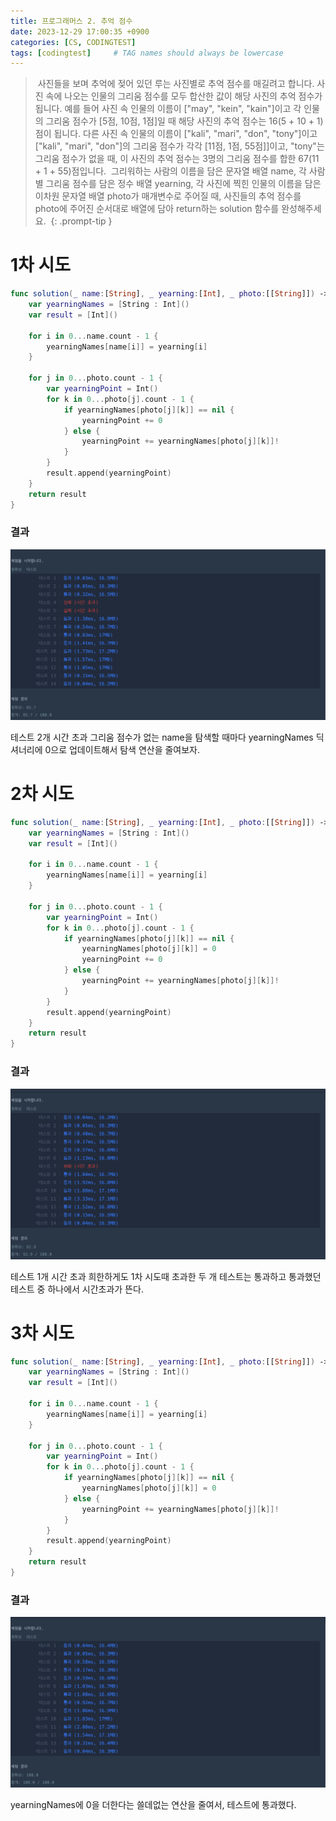 ```yaml
---
title: 프로그래머스 2. 추억 점수
date: 2023-12-29 17:00:35 +0900
categories: [CS, CODINGTEST]
tags: [codingtest]     # TAG names should always be lowercase
---
```


> 사진들을 보며 추억에 젖어 있던 루는 사진별로 추억 점수를 매길려고 합니다. 사진 속에 나오는 인물의 그리움 점수를 모두 합산한 값이 해당 사진의 추억 점수가 됩니다. 예를 들어 사진 속 인물의 이름이 ["may", "kein", "kain"]이고 각 인물의 그리움 점수가 [5점, 10점, 1점]일 때 해당 사진의 추억 점수는 16(5 + 10 + 1)점이 됩니다. 다른 사진 속 인물의 이름이 ["kali", "mari", "don", "tony"]이고 ["kali", "mari", "don"]의 그리움 점수가 각각 [11점, 1점, 55점]]이고, "tony"는 그리움 점수가 없을 때, 이 사진의 추억 점수는 3명의 그리움 점수를 합한 67(11 + 1 + 55)점입니다.
 그리워하는 사람의 이름을 담은 문자열 배열 name, 각 사람별 그리움 점수를 담은 정수 배열 yearning, 각 사진에 찍힌 인물의 이름을 담은 이차원 문자열 배열 photo가 매개변수로 주어질 때, 사진들의 추억 점수를 photo에 주어진 순서대로 배열에 담아 return하는 solution 함수를 완성해주세요.
 {: .prompt-tip }

# 1차 시도
```swift
func solution(_ name:[String], _ yearning:[Int], _ photo:[[String]]) -> [Int] {
    var yearningNames = [String : Int]()
    var result = [Int]()
		
    for i in 0...name.count - 1 {
        yearningNames[name[i]] = yearning[i]
    }
		
    for j in 0...photo.count - 1 {
        var yearningPoint = Int()
        for k in 0...photo[j].count - 1 {
            if yearningNames[photo[j][k]] == nil {
                yearningPoint += 0
            } else {
                yearningPoint += yearningNames[photo[j][k]]!
            }
        }
        result.append(yearningPoint)
    }
    return result
}
```

### 결과
![image](/assets/img/yearning_1st_result.png)

테스트 2개 시간 초과
그리움 점수가 없는 name을 탐색할 때마다 yearningNames 딕셔너리에 0으로 업데이트해서 탐색 연산을 줄여보자.

# 2차 시도
```swift
func solution(_ name:[String], _ yearning:[Int], _ photo:[[String]]) -> [Int] {
    var yearningNames = [String : Int]()
    var result = [Int]()
		
    for i in 0...name.count - 1 {
        yearningNames[name[i]] = yearning[i]
    }
		
    for j in 0...photo.count - 1 {
        var yearningPoint = Int()
        for k in 0...photo[j].count - 1 {
            if yearningNames[photo[j][k]] == nil {
                yearningNames[photo[j][k]] = 0
                yearningPoint += 0
            } else {
                yearningPoint += yearningNames[photo[j][k]]!
            }
        }
        result.append(yearningPoint)
    }
    return result
}
```

### 결과
![image](/assets/img/yearning_2nd_result.png)

 테스트 1개 시간 초과
 희한하게도 1차 시도때 초과한 두 개 테스트는 통과하고 통과했던 테스트 중 하나에서 시간초과가 뜬다.

# 3차 시도
```swift
func solution(_ name:[String], _ yearning:[Int], _ photo:[[String]]) -> [Int] {
    var yearningNames = [String : Int]()
    var result = [Int]()

    for i in 0...name.count - 1 {
        yearningNames[name[i]] = yearning[i]
    }
	    
    for j in 0...photo.count - 1 {
        var yearningPoint = Int()
        for k in 0...photo[j].count - 1 {
            if yearningNames[photo[j][k]] == nil {
                yearningNames[photo[j][k]] = 0
            } else {
                yearningPoint += yearningNames[photo[j][k]]!
            }
        }
        result.append(yearningPoint)
    }
    return result
}
```

### 결과
![image](/assets/img/yearning_3rd_result.png)

yearningNames에 0을 더한다는 쓸데없는 연산을 줄여서, 테스트에 통과했다.
